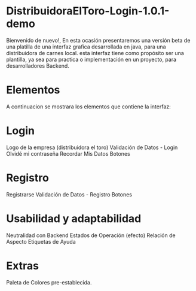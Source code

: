 # DistribuidoraElToro-Login-1.0.1-demo
Bienvenido de nuevo!, En esta ocasión presentaremos una versión beta de una platilla de una interfaz grafica desarrollada en java, para una distribuidora de carnes local. esta interfaz tiene como propósito ser una plantilla, ya sea para practica o implementación en un proyecto, para desarrolladores Backend.

# Elementos
A continuacion se mostrara los elementos que contiene la interfaz:

# Login
Logo de la empresa (distribuidora el toro)
Validación de Datos - Login
Olvidé mi contraseña
Recordar Mis Datos
Botones

# Registro
Registrarse
Validación de Datos - Registro
Botones

# Usabilidad y adaptabilidad
Neutralidad con Backend
Estados de Operación (efecto)
Relación de Aspecto
Etiquetas de Ayuda

# Extras
Paleta de Colores pre-establecida.



